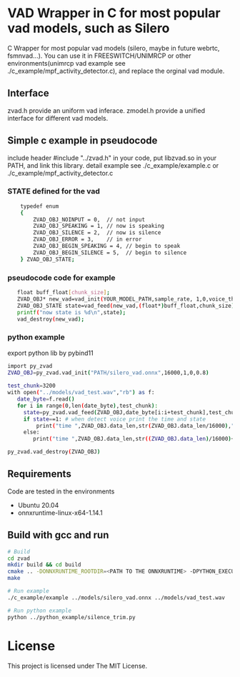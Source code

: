 
# VAD Wrapper in C for most popular vad models, such as Silero

C Wrapper for most popular vad models (silero, maybe in future webrtc, fsmnvad...).
You can use it in FREESWITCH/UNIMRCP or other environments(unimrcp vad example see ./c_example/mpf_activity_detector.c), and replace the orginal vad module.  

## Interface
zvad.h  provide an uniform vad inferace.
zmodel.h provide a unified interface for different vad models.

## Simple c example in pseudocode

include header #include "../zvad.h" in your code, put libzvad.so in your PATH, and link this library. 
detail example see ./c_example/example.c or ./c_example/mpf_activity_detector.c

### STATE defined for the vad
```bash
	typedef enum
	{
		ZVAD_OBJ_NOINPUT = 0,  // not input
		ZVAD_OBJ_SPEAKING = 1, // now is speaking
		ZVAD_OBJ_SILENCE = 2,  // now is silence
		ZVAD_OBJ_ERROR = 3,    // in error
		ZVAD_OBJ_BEGIN_SPEAKING = 4, // begin to speak
		ZVAD_OBJ_BEGIN_SILENCE = 5,  // begin to silence
	} ZVAD_OBJ_STATE;
```

### pseudocode code for example

```bash
   float buff_float[chunk_size];
   ZVAD_OBJ* new_vad=vad_init(YOUR_MODEL_PATH,sample_rate, 1,0,voice_threshold);
   ZVAD_OBJ_STATE state=vad_feed(new_vad,(float*)buff_float,chunk_size);
   printf("now state is %d\n",state);
   vad_destroy(new_vad);
```

### python example
export python lib by pybind11

```bash
import py_zvad
ZVAD_OBJ=py_zvad.vad_init("PATH/silero_vad.onnx",16000,1,0,0.8)
 
test_chunk=3200
with open("../models/vad_test.wav","rb") as f:
   date_byte=f.read()
   for i in range(0,len(date_byte),test_chunk):
     state=py_zvad.vad_feed(ZVAD_OBJ,date_byte[i:i+test_chunk],test_chunk)
     if state==1: # when detect voice print the time and state
	     print("time ",ZVAD_OBJ.data_len,str(ZVAD_OBJ.data_len/16000),", detected voice")
     else:
        print("time ",ZVAD_OBJ.data_len,str((ZVAD_OBJ.data_len)/16000)+", not voice")

py_zvad.vad_destroy(ZVAD_OBJ)
```

## Requirements

Code are tested in the environments

- Ubuntu 20.04
- onnxruntime-linux-x64-1.14.1



 

## Build with gcc and run

   ```bash
   # Build
   cd zvad
   mkdir build && cd build
   cmake .. -DONNXRUNTIME_ROOTDIR=<PATH TO THE ONNXRUNTIME> -DPYTHON_EXECUTABLE=$(which python)
   make

   # Run example
   ./c_example/example ../models/silero_vad.onnx ../models/vad_test.wav

   # Run python example
   python ../python_example/silence_trim.py
   
   ```

# License

This project is licensed under The MIT License.